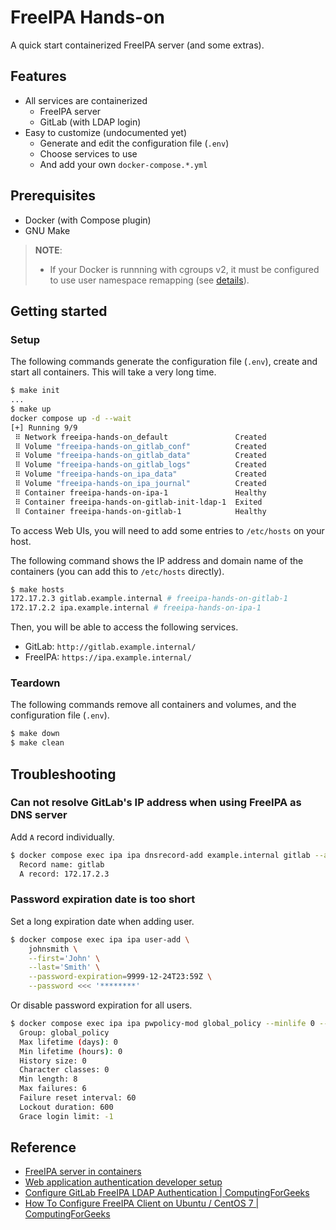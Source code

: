 # FreeIPA Hands-on

A quick start containerized FreeIPA server (and some extras).

## Features

- All services are containerized
  - FreeIPA server
  - GitLab (with LDAP login)
- Easy to customize (undocumented yet)
  - Generate and edit the configuration file (`.env`)
  - Choose services to use
  - And add your own `docker-compose.*.yml`

## Prerequisites

- Docker (with Compose plugin)
- GNU Make

> **NOTE**:
>
> - If your Docker is runnning with cgroups v2, it must be configured to use user namespace remapping (see [details](https://github.com/freeipa/freeipa-container)).

## Getting started

### Setup

The following commands generate the configuration file (`.env`), create and start all containers. This will take a very long time.

```sh
$ make init
...
$ make up
docker compose up -d --wait
[+] Running 9/9
 ⠿ Network freeipa-hands-on_default               Created                   0.0s
 ⠿ Volume "freeipa-hands-on_gitlab_conf"          Created                   0.0s
 ⠿ Volume "freeipa-hands-on_gitlab_data"          Created                   0.0s
 ⠿ Volume "freeipa-hands-on_gitlab_logs"          Created                   0.0s
 ⠿ Volume "freeipa-hands-on_ipa_data"             Created                   0.0s
 ⠿ Volume "freeipa-hands-on_ipa_journal"          Created                   0.0s
 ⠿ Container freeipa-hands-on-ipa-1               Healthy                 558.0s
 ⠿ Container freeipa-hands-on-gitlab-init-ldap-1  Exited                  556.8s
 ⠿ Container freeipa-hands-on-gitlab-1            Healthy                 783.8s
```

To access Web UIs, you will need to add some entries to `/etc/hosts` on your host.

The following command shows the IP address and domain name of the containers (you can add this to `/etc/hosts` directly).

```sh
$ make hosts
172.17.2.3 gitlab.example.internal # freeipa-hands-on-gitlab-1
172.17.2.2 ipa.example.internal # freeipa-hands-on-ipa-1
```

Then, you will be able to access the following services.

- GitLab: `http://gitlab.example.internal/`
- FreeIPA: `https://ipa.example.internal/`

### Teardown

The following commands remove all containers and volumes, and the configuration file (`.env`).

```sh
$ make down
$ make clean
```

## Troubleshooting

### Can not resolve GitLab's IP address when using FreeIPA as DNS server

Add `A` record individually.

```sh
$ docker compose exec ipa ipa dnsrecord-add example.internal gitlab --a-ip-address=172.17.2.3
  Record name: gitlab
  A record: 172.17.2.3
```

### Password expiration date is too short

Set a long expiration date when adding user.

```sh
$ docker compose exec ipa ipa user-add \
    johnsmith \
    --first='John' \
    --last='Smith' \
    --password-expiration=9999-12-24T23:59Z \
    --password <<< '********'
```

Or disable password expiration for all users.

```sh
$ docker compose exec ipa ipa pwpolicy-mod global_policy --minlife 0 --maxlife 0
  Group: global_policy
  Max lifetime (days): 0
  Min lifetime (hours): 0
  History size: 0
  Character classes: 0
  Min length: 8
  Max failures: 6
  Failure reset interval: 60
  Lockout duration: 600
  Grace login limit: -1
```

## Reference

- [FreeIPA server in containers](https://github.com/freeipa/freeipa-container)
- [Web application authentication developer setup ](https://github.com/adelton/webauthinfra)
- [Configure GitLab FreeIPA LDAP Authentication | ComputingForGeeks](https://computingforgeeks.com/how-to-configure-gitlab-freeipa-authentication/)
- [How To Configure FreeIPA Client on Ubuntu / CentOS 7 | ComputingForGeeks](https://computingforgeeks.com/how-to-configure-freeipa-client-on-ubuntu-centos/)
